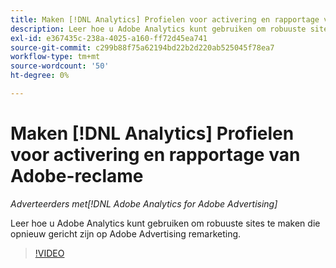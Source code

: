 ```yaml
---
title: Maken [!DNL Analytics] Profielen voor activering en rapportage van Adobe-reclame
description: Leer hoe u Adobe Analytics kunt gebruiken om robuuste sites te maken die opnieuw gericht zijn op Adobe Advertising remarketing.
exl-id: e367435c-238a-4025-a160-ff72d45ea741
source-git-commit: c299b88f75a62194bd22b2d220ab525045f78ea7
workflow-type: tm+mt
source-wordcount: '50'
ht-degree: 0%

---
```


# Maken [!DNL Analytics] Profielen voor activering en rapportage van Adobe-reclame

*Adverteerders met[!DNL Adobe Analytics for Adobe Advertising]*

Leer hoe u Adobe Analytics kunt gebruiken om robuuste sites te maken die opnieuw gericht zijn op Adobe Advertising remarketing.

>[!VIDEO](https://video.tv.adobe.com/v/33503)
